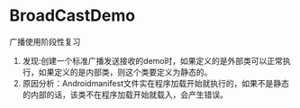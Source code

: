 # BroadCastDemo
广播使用阶段性复习
1. 发现:创建一个标准广播发送接收的demo时，如果定义的是外部类可以正常执行，如果定义的是内部类，则这个类要定义为静态的。
2. 原因分析：Androidmanifest文件实在程序加载开始就执行的，如果不是静态的内部的话，该类不在程序加载开始就载入，会产生错误。
